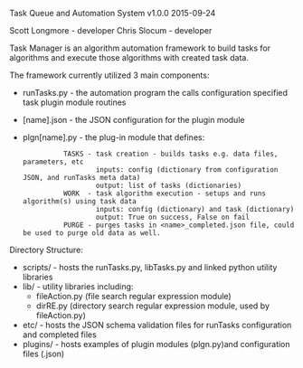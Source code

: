 Task Queue and Automation System v1.0.0 2015-09-24

Scott Longmore - developer
Chris Slocum - developer

Task Manager is an algorithm automation framework to build tasks for algorithms 
and execute those algorithms with created task data.

The framework currently utilized 3 main components:

* runTasks.py - the automation program the calls configuration specified task plugin module routines

* [name].json - the JSON configuration for the plugin module

* plgn[name].py - the plug-in module that defines:

                TASKS - task creation - builds tasks e.g. data files, parameters, etc 
                        inputs: config (dictionary from configuration JSON, and runTasks meta data)
                        output: list of tasks (dictionaries)
                WORK  - task algorithm execution - setups and runs algorithm(s) using task data
                        inputs: config (dictionary) and task (dictionary) 
                        output: True on success, False on fail 
                PURGE - purges tasks in <name>_completed.json file, could be used to purge old data as well. 

Directory Structure:

* scripts/ - hosts the runTasks.py, libTasks.py and linked python utility libraries
* lib/ - utility libraries including:
     - fileAction.py (file search regular expression module) 
     - dirRE.py (directory search regular expression module, used by fileAction.py) 
* etc/ - hosts the JSON schema validation files for runTasks configuration and completed files
* plugins/ - hosts examples of plugin modules (plgn<name>.py)and configuration files (<name>.json)